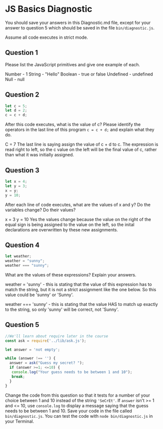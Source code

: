 # JS Basics Diagnostic

You should save your answers in this Diagnostic.md file, except for your answer to
question 5 which should be saved in the file `bin/diagnostic.js`.

Assume all code executes in strict mode.

## Question 1

Please list the JavaScript primitives and give one example of each.

Number - 1
String - "Hello"
Boolean - true or false
Undefined - undefined
Null - null

## Question 2

```js
let c = 5;
let d = 2;
c = c + d;

```

After this code executes, what is the value of c?  Please identify the operators in the last line of this program `c = c + d;` and explain what they do.

C = 7 The last line is saying assign the value of c + d to c. The expression is read
right to left, so the c value on the left will be the final value of c, rather
than what it was initially assigned.

## Question 3

```js
let x = 4;
let y = 3;
x = y;
y = 10;
```

After each line of code executes, what are the values of x and y?  Do the variables change?  Do their values?

x = 3
y = 10
Yes the values change because the value on the right of the equal sign is being
assigned to the value on the left, so the inital declarations are overwritten by
these new assignments.


## Question 4

```js
let weather;
weather = "sunny";
weather === "sunny";
```

What are the values of these expressions?  Explain your answers.

weather = 'sunny' - this is stating that the value of this expression has to
match the string, but it is not a strict assignment like the one below. So this value
could be 'sunny' or 'Sunny'.

weather === 'sunny' - this is stating that the value HAS to match up exactly to
the string, so only 'sunny' will be correct, not 'Sunny'.


## Question 5

```js
//We'll learn about require later in the course
const ask = require('../lib/ask.js');

let answer = 'not empty';

while (answer !== '') {
  answer = ask("Guess my secret? ");
  if (answer >=1; <=10) {
   console.log("Your guess needs to be between 1 and 10");
   break;
  }
}
```

Change the code from this question so that it tests for a number of your choice
between 1 and 10 instead of the string `'SeCrEt'`.  If `answer` isn't >= 1 and
<= 10, use `console.log` to display a message saying that the guess needs to
be between 1 and 10.  Save your code in the file called `bin/diagnostic.js`.
You can test the code with `node bin/diagnostic.js` in your Terminal.
